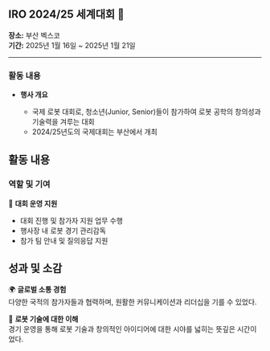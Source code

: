 ## IRO 2024/25 세계대회 🤖

**장소:** 부산 벡스코  
**기간:** 2025년 1월 16일 ~ 2025년 1월 21일

---

### 활동 내용

- **행사 개요**

  - 국제 로봇 대회로, 청소년(Junior, Senior)들이 참가하여 로봇 공학의 창의성과 기술력을 겨루는 대회
  - 2024/25년도의 국제대회는 부산에서 개최

## 활동 내용

### 역할 및 기여

📌 **대회 운영 지원**

- 대회 진행 및 참가자 지원 업무 수행
- 행사장 내 로봇 경기 관리감독
- 참가 팀 안내 및 질의응답 지원

## 성과 및 소감

🌍 **글로벌 소통 경험**  
다양한 국적의 참가자들과 협력하며, 원활한 커뮤니케이션과 리더십을 기를 수 있었다.

🤖 **로봇 기술에 대한 이해**  
경기 운영을 통해 로봇 기술과 창의적인 아이디어에 대한 시야를 넓히는 뜻깊은 시간이었다.
